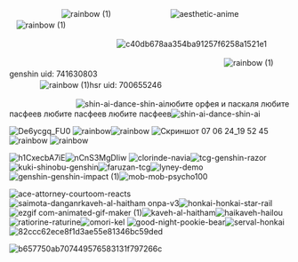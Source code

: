 ㅤㅤㅤㅤㅤㅤㅤ ![rainbow (1)](https://github.com/xgalswees/xgalswees/assets/166125649/4327e9b4-cc2c-4afe-b87c-c5db1f290156) ㅤㅤㅤㅤㅤㅤㅤㅤ![aesthetic-anime](https://github.com/xgalswees/xgalswees/assets/166125649/e075a335-54bc-4f95-a260-902c0f72ca8d)ㅤㅤㅤㅤㅤㅤㅤㅤ![rainbow (1)](https://github.com/xgalswees/xgalswees/assets/166125649/4327e9b4-cc2c-4afe-b87c-c5db1f290156) ㅤ

ㅤㅤㅤㅤㅤㅤㅤㅤㅤㅤㅤㅤㅤㅤㅤ![c40db678aa354ba91257f6258a1521e1](https://github.com/xgalswees/xgalswees/assets/166125649/b9441171-3727-4afc-bdfd-cdae1a34d417)
ㅤ


  ㅤㅤㅤㅤㅤㅤㅤㅤㅤㅤㅤㅤㅤㅤㅤㅤㅤㅤㅤㅤㅤㅤㅤㅤㅤㅤㅤㅤㅤㅤ![rainbow (1)](https://github.com/xgalswees/xgalswees/assets/166125649/84b163d7-c652-4982-9b42-fdc22271a94c)genshin uid: 741630803ㅤㅤㅤㅤㅤㅤㅤㅤㅤㅤㅤㅤㅤㅤㅤㅤㅤㅤㅤㅤㅤㅤㅤㅤㅤㅤㅤㅤㅤㅤ ![rainbow (1)](https://github.com/xgalswees/xgalswees/assets/166125649/84b163d7-c652-4982-9b42-fdc22271a94c)hsr uid: 700655246 



  ㅤㅤㅤㅤㅤㅤㅤㅤㅤ ![shin-ai-dance-shin-ai](https://github.com/xgalswees/xgalswees/assets/166125649/538f16c1-5f7e-4fb3-ac57-b8894cd0310d)любите орфея и паскаля любите пасфеев любите пасфеев любите пасфеев![shin-ai-dance-shin-ai](https://github.com/xgalswees/xgalswees/assets/166125649/538f16c1-5f7e-4fb3-ac57-b8894cd0310d)

![De6ycgq_FU0](https://github.com/xgalswees/xgalswees/assets/166125649/1a63eaee-c5e7-48e2-9067-d562dea26108)
![rainbow](https://github.com/xgalswees/xgalswees/assets/166125649/d1e35e48-f716-4a78-b55f-88c42b056a6f)![rainbow](https://github.com/xgalswees/xgalswees/assets/166125649/d1e35e48-f716-4a78-b55f-88c42b056a6f) 
![Скриншот 07 06 24_19 52 45](https://github.com/xgalswees/xgalswees/assets/166125649/1f9f8be5-9306-4595-9b99-76dd0cc77bf5)
![rainbow](https://github.com/xgalswees/xgalswees/assets/166125649/d1e35e48-f716-4a78-b55f-88c42b056a6f) ![rainbow](https://github.com/xgalswees/xgalswees/assets/166125649/d1e35e48-f716-4a78-b55f-88c42b056a6f) 

![h1CxecbA7iE](https://github.com/xgalswees/xgalswees/assets/166125649/07857aa0-ccc8-4e31-a2f8-858d305285b0)![nCnS3MgDIiw](https://github.com/xgalswees/xgalswees/assets/166125649/b79991d0-16bb-45ae-950c-b928afceea4d) 
![clorinde-navia](https://github.com/xgalswees/xgalswees/assets/166125649/2d66078b-acf0-4925-9fa1-aac1d5246bbd)![tcg-genshin-razor](https://github.com/xgalswees/xgalswees/assets/166125649/21444f2b-1a03-45a8-a16f-fbe6c994bb0d)
![kuki-shinobu-genshin](https://github.com/xgalswees/xgalswees/assets/166125649/9f5eda87-12bd-450e-9e92-756136337151)![faruzan-tcg](https://github.com/xgalswees/xgalswees/assets/166125649/ced45bc3-c8b3-4bc8-9688-f6f6487a64a9)![lyney-demo](https://github.com/xgalswees/xgalswees/assets/166125649/328bef9b-1b56-470d-81a5-c7e57c0e8649)![genshin-genshin-impact (1)](https://github.com/xgalswees/xgalswees/assets/166125649/61d110b1-1d07-4ec8-87bc-0a2a803e643c)![mob-mob-psycho100](https://github.com/xgalswees/xgalswees/assets/166125649/49a608fb-26e9-4e19-ad6d-00d54b74d94a)





![ace-attorney-courtoom-reacts](https://github.com/xgalswees/xgalswees/assets/166125649/e2e395c3-f378-480d-8852-fc7a2da17dc4)
![saimota-danganr![kaveh-al-haitham](https://github.com/xgalswees/xgalswees/assets/166125649/35f49ed9-9e1c-4099-b86f-e730a370fe28)
onpa-v3](https://github.com/xgalswees/xgalswees/assets/166125649/2555938b-f672-448c-b8a6-04b0852899f3)![honkai-honkai-star-rail](https://github.com/xgalswees/xgalswees/assets/166125649/ba9496b4-4518-4c8a-a342-5a6fbad0e979) ![ezgif com-animated-gif-maker (1)](https://github.com/xgalswees/xgalswees/assets/166125649/9eb1f2e3-357e-416b-bdcd-243d622d9153)![kaveh-al-haitham](https://github.com/xgalswees/xgalswees/assets/166125649/eb3792f3-0863-4215-a7be-7cb0f9e0f964)![haikaveh-hailou](https://github.com/xgalswees/xgalswees/assets/166125649/392b16a1-f5b3-46ed-8bd7-6a9933546ff7)
![ratiorine-raturine](https://github.com/xgalswees/xgalswees/assets/166125649/9b94764e-d35a-451b-a7f2-c7da737a53e1)![omori-kel](https://github.com/xgalswees/xgalswees/assets/166125649/a46e770b-942c-4689-b142-9f25d0a2c8cc)
![good-night-pookie-bear](https://github.com/xgalswees/xgalswees/assets/166125649/6e323b6f-43c3-4000-9324-43ea1bbb7761)![serval-honkai](https://github.com/xgalswees/xgalswees/assets/166125649/d037bfa3-fce2-4add-985a-c5573fffb37b)
![82ccc62ece8f1d3ae55e81346bc59ded](https://github.com/xgalswees/xgalswees/assets/166125649/f0d04532-5f08-45bf-b0b2-27cd419b0476)

![b657750ab707449576583131f797266c](https://github.com/xgalswees/xgalswees/assets/166125649/9dae49c9-a657-4233-b0b4-6ee100501265)

